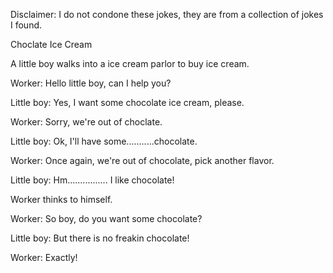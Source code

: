 Disclaimer: I do not condone these jokes, they are from a collection of jokes I found.

Choclate Ice Cream

A little boy walks into a ice cream parlor to buy ice cream.

Worker: Hello little boy, can I help you?

Little boy: Yes, I want some chocolate ice cream, please.

Worker: Sorry, we're out of choclate.

Little boy: Ok, I'll have some...........chocolate.

Worker: Once again, we're out of chocolate, pick another flavor.

Little boy: Hm................ I like chocolate!

Worker thinks to himself.

Worker: So boy, do you want some chocolate?

Little boy: But there is no freakin chocolate!

Worker: Exactly!

